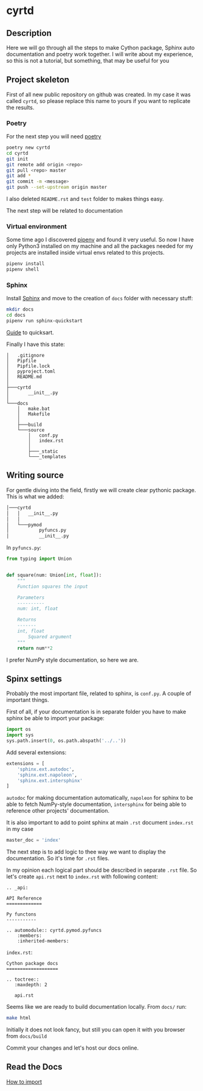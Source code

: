 # cyrtd

## Description 

Here we will go through all the steps to make Cython package, 
Sphinx auto documentation and poetry work together. I will 
write about my experience, so this is not a tutorial, but
something, that may be useful for you


## Project skeleton

First of all new public repository on github was created.
In my case it was called `cyrtd`, so please replace this name
to yours if you want to replicate the results. 

### Poetry

For the next step you will need [poetry](https://github.com/sdispater/poetry)

```bash
poetry new cyrtd
cd cyrtd
git init
git remote add origin <repo>
git pull <repo> master
git add *
git commit -m <message>
git push --set-upstream origin master
```

I also deleted `README.rst` and `test` folder to makes things easy.

The next step will be related to documentation

### Virtual environment

Some time ago I discovered [pipenv](https://github.com/pypa/pipenv)
and found it very useful. So now I have only Python3 installed on my machine and all the packages
needed for my projects are installed inside virtual envs related to this
projects.

```bash
pipenv install
pipenv shell
```


### Sphinx

Install [Sphinx](https://docs.readthedocs.io/en/stable/intro/getting-started-with-sphinx.html)
and move to the creation of `docs` folder with necessary  stuff:

```bash
mkdir docs
cd docs
pipenv run sphinx-quickstart
```

[Guide](https://sphinx-rtd-tutorial.readthedocs.io/en/latest/sphinx-quickstart.html)
to quicksart.

Finally I have this state:
```
│   .gitignore
│   Pipfile
│   Pipfile.lock
│   pyproject.toml
│   README.md
│
├───cyrtd
│       __init__.py
│
└───docs
    │   make.bat
    │   Makefile
    │
    ├───build
    └───source
        │   conf.py
        │   index.rst
        │
        ├───_static
        └───_templates
```

## Writing source

For gentle diving into the field, firstly we will create clear pythonic
package. This is what we added:

```bash
│───cyrtd
│   │   __init__.py
│   │
│   └───pymod
│           pyfuncs.py
│           __init__.py
```

In `pyfuncs.py`:
```python
from typing import Union


def square(num: Union[int, float]):
    """
    Function squares the input

    Parameters
    ----------
    num: int, float

    Returns
    -------
    int, float
        Squared argument
    """
    return num**2
```
I prefer NumPy style documentation, so here we are.

## Spinx settings

Probably the most important file, related to sphinx, is `conf.py`. A couple
of important things.

First of all, if your documentation is in separate folder you have
to make sphinx be able to import your package:

```python
import os
import sys
sys.path.insert(0, os.path.abspath('../..'))
```

Add several extensions:

```python
extensions = [
    'sphinx.ext.autodoc',
    'sphinx.ext.napoleon',
    'sphinx.ext.intersphinx'
]
```

`autodoc` for making documentation automatically, `napoleon` for sphinx
to be able to fetch NumPy-style documentation, `intersphinx` for being
able to reference other projects' documentation.

It is also important to add to point sphinx at main `.rst` document
`index.rst` in my case
```python
master_doc = 'index'
```

The next step is to add logic to thee way we want to display the
documentation. So it's time for `.rst` files. 

In my opinion each logical part should be described in separate `.rst`
file. So let's create `api.rst` next to `index.rst` with following
content:

```
.. _api:

API Reference
=============

Py functons
-----------

.. automodule:: cyrtd.pymod.pyfuncs
	:members:
	:inherited-members:
```

`index.rst`:
```
Cython package docs
===================

.. toctree::
   :maxdepth: 2

   api.rst
```

Seems like we are ready to build documentation locally. From `docs/`
run:

```bash
make html
```

Initially it does not look fancy, but still you can open it with 
you browser from `docs/build`

Commit your changes and let's host our docs online.

## Read the Docs

[How to import](https://docs.readthedocs.io/en/stable/intro/import-guide.html)

